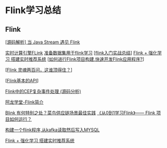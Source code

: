 # Flink学习总结
## Flink
[[源码解析] 当 Java Stream 遇见 Flink](https://www.cnblogs.com/rossiXYZ/p/13515612.html)

[实时计算引擎FLink](https://www.cnblogs.com/zhisheng/p/11332529.html)
[准备数据集用于flink学习](https://www.cnblogs.com/bolingcavalry/p/13973046.html)
[[flink入门实战总结](https://www.cnblogs.com/davidwang456/p/11256748.html)]
[Flink + 强化学习 搭建实时推荐系统](https://www.cnblogs.com/massquantity/p/13842139.html)
[[如何进行Flink项目构建,快速开发Flink应用程序?](https://www.cnblogs.com/bigdata1024/p/11938727.html)]

[[Flink 灵魂两百问，这谁顶得住？](https://www.cnblogs.com/zhisheng/p/11254773.html)]

[[Flink基本的API](https://www.cnblogs.com/duma/p/10964985.html)]

[Flink中的CEP复杂事件处理 (源码分析)](https://www.cnblogs.com/ljygz/p/11978386.html)

[阿龙学堂-Flink简介](https://blog.csdn.net/superzyl/article/details/79748092)

[Blink 有何特别之处？菜鸟供应链场景最佳实践](https://mp.weixin.qq.com/s?__biz=MzIzOTU0NTQ0MA==&mid=2247490270&idx=1&sn=ef24430ebe4dfa053c77a403e6ebe37d&chksm=e92927d1de5eaec7b281769988025f5db93bf067bf21fe32bba6a790d9e5629a3e5c592df5a3&mpshare=1&scene=23&srcid=#rd)
[《从0到1学习Flink》—— Flink 项目如何运行？](https://www.cnblogs.com/zhisheng/p/10326796.html#commentform)

[构建一个flink程序,从kafka读取然后写入MYSQL](https://www.cnblogs.com/huangqingshi/p/12003453.html)

[Flink + 强化学习 搭建实时推荐系统](https://www.cnblogs.com/massquantity/p/13842139.html)